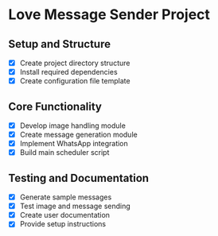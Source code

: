 # Love Message Sender Project

## Setup and Structure
- [x] Create project directory structure
- [x] Install required dependencies
- [x] Create configuration file template

## Core Functionality
- [x] Develop image handling module
- [x] Create message generation module
- [x] Implement WhatsApp integration
- [x] Build main scheduler script

## Testing and Documentation
- [x] Generate sample messages
- [x] Test image and message sending
- [x] Create user documentation
- [x] Provide setup instructions
